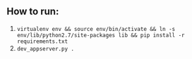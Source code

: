 ## How to run:
1. ```virtualenv env && source env/bin/activate && ln -s env/lib/python2.7/site-packages lib && pip install -r requirements.txt```
2. ```dev_appserver.py .```